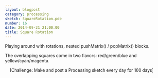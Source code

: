 ```yaml
---
layout: blogpost
category: processing
sketch: SquareRotation.pde
number: 16
date: 2014-09-21 21:00:00
title: Square Rotation
---
```


Playing around with rotations, nested pushMatrix() / popMatrix() blocks. 

<canvas data-processing-sources="/Scripts/SquareRotation.pde"></canvas>	

The overlapping squares come in two flavors: red/green/blue and yellow/cyan/magenta.

<center>[Challenge: Make and post a Processing sketch every day for 100 days]</center>
